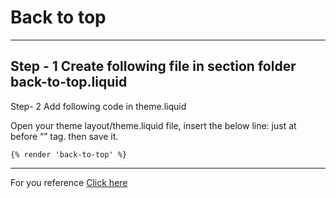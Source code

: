 # Back to top
-----
Step - 1 Create following file in section folder
 back-to-top.liquid
-----
Step- 2 Add following code in theme.liquid

Open your theme layout/theme.liquid file, insert the below line:
just at before “</body>” tag. then save it.

```
{% render 'back-to-top' %}
```
------
For you reference
<a href="https://www.mojoin.com/shopify-back-to-top-button/">Click here </a>

